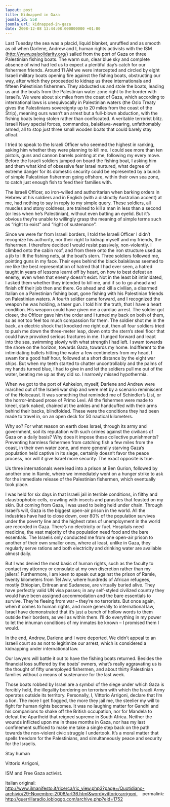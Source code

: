 ```yaml
---
layout: post
title: Kidnapped in Gaza
joomla_id: 558
joomla_url: kidnapped-in-gaza
date: 2008-12-08 13:44:08.000000000 +01:00
---
```

<p>Last Tuesday the sea was a placid, liquid blanket, unruffled and as smooth as oil when Darlene, Andrew and I, human rights activists with the ISM (<a href="http://www.palsolidarity.org/">http://www.palsolidarity.org/</a>) sailed from the port of Gaza on three Palestinian fishing boats. The warm sun, clear blue sky and complete absence of wind had led us to expect a plentiful day&rsquo;s catch for our fishermen friends. Around 11 AM we were intercepted and circled by eight Israeli military boats opening fire against the fishing boats, obstructing our way, after which they proceeded to kidnap us three internationals and fifteen Palestinian fishermen. They abducted us and stole the boats, leading us and the boats from the Palestinian water zone right to the border with Israel&rsquo;s. We were about six miles from the coast of Gaza, which according to international laws is unequivocally in Palestinian waters (the Oslo Treaty gives the Palestinians sovereignty up to 20 miles from the coast of the Strip), meaning ours wasn&rsquo;t an arrest but a full-blown abduction, with the fishing boats being stolen rather than confiscated. A veritable terrorist blitz. Israeli Navy special forces, commandos, balaklava-wearing, unfathomably armed, all to stop just three small wooden boats that could barely stay afloat.</p><p>I tried to speak to the Israeli Officer who seemed the highest in ranking, asking him whether they were planning to kill me. I could see more than ten pistols, guns and cannon barrels pointing at me, following my every move. Before the Israeli soldiers jumped on board the fishing boat, I asking him and them what kind of obsessive fear Israel nurtured, what degree of extreme danger for its domestic security could be represented by a bunch of simple Palestinian fishermen going offshore, within their own sea zone, to catch just enough fish to feed their families with.</p><p>The Israeli Officer, so iron-willed and authoritarian when barking orders in Hebrew at his soldiers and in English (with a distinctly Australian accent) at me, had nothing to say in reply to my simple query. These soldiers, all muscles and stony coldness, are trained to kill a man in less than a second (or less when he&rsquo;s Palestinian), without even batting an eyelid. But it&rsquo;s obvious they&rsquo;re unable to willingly grasp the meaning of simple terms such as &ldquo;right to exist&rdquo; and &ldquo;right of sustenance&rdquo;. </p><p>Since we were far from Israeli borders, I told the Israeli Officer I didn&rsquo;t recognize his authority, nor their right to kidnap myself and my friends, the fishermen. I therefore decided I would resist passively, non-violently. I climbed onto the cabin roof, and from there onto the iron structure used as a jib to lift the fishing nets, at the boat&rsquo;s stern. Three soldiers followed me, pointing guns in my face. Their eyes behind the black balaklavas seemed to me like the best representation of hatred that I had ever seen, a hatred taught in years of lessons learnt off by heart, on how to best defeat an enemy, even when that enemy doesn&rsquo;t exist. Not in the least bit intimidated, I asked them whether they intended to kill me, and if so to go ahead and finish off their job then and there. Go ahead and kill a civilian, a disarmed Italian on a Palestinian fishing boat, gone fishing with his Palestinian friends on Palestinian waters. A fourth soldier came forward, and I recognized the weapon he was holding, a taser gun. I told him the truth, that I have a heart condition. His weapon could have given me a cardiac arrest. The soldier got closer, the Officer gave him the order and I turned my back on both of them, so as not too feel too much compassion for them. The soldier shot me in the back, an electric shock that knocked me right out, then all four soldiers tried to push me down the three-meter leap, down onto the stern&rsquo;s steel floor that could have provoked serious fractures in me. I lunged forward and leapt into the sea, swimming slowly with what strength I had left. I swam towards the shore on the horizon, towards Gaza, towards my home. Indifferent to the intimidating bullets hitting the water a few centimeters from my head, I swam for a good half hour, followed at a short distance by the eight war ships. But when my teeth started to chatter uncontrollably and the palms of my hands turned blue, I had to give in and let the soldiers pull me out of the water, beating me up as they did so. I narrowly missed hypothermia.</p><p>When we got to the port of Ashkelon, myself, Darlene and Andrew were marched out of the Israeli war ship and were met by a scenario reminiscent of the Holocaust. It was something that reminded me of Schindler&rsquo;s List, or the horror-imbued prose of Primo Levi. All the fishermen were made to kneel, stark naked, chained at the ankles and handcuffed with their arms behind their backs, blindfolded. These were the conditions they had been made to travel in, on an open deck for 50 nautical kilometers.</p><p>Why so? For what reason on earth does Israel, through its army and government, soil its reputation with such crimes against the civilians of Gaza on a daily basis? Why does it impose these collective punishments? Preventing harmless fishermen from catching fish a few miles from the coast, in their own water zone, and more generally starving Gaza&rsquo;s population held captive in its siege, certainly doesn&rsquo;t favor the peace process, nor will it give Israel more security. The exact opposite is true.</p><p>Us three internationals were lead into a prison at Ben Gurion, followed by another one in Ramle, where we immediately went on a hunger strike to ask for the immediate release of the Palestinian fishermen, which eventually took place.</p><p>I was held for six days in that Israeli jail in terrible conditions, in filthy and claustrophobic cells, crawling with insects and parasites that feasted on my skin. But coming from Gaza, I was used to being held under chain. Through Israel&rsquo;s will, Gaza is the biggest open-air prison in the world. All the industries have had to close down, over 80% of the population survives under the poverty line and the highest rates of unemployment in the world are recorded in Gaza. There&rsquo;s no electricity or fuel. Hospitals need medicine, the vast majority of the population need food and the bare essentials. The Israelis only conducted me from one open-air prison to another of their own smaller ones, where at least, unlike in Gaza, they regularly serve rations and both electricity and drinking water are available almost daily.</p><p>But I was denied the most basic of human rights, such as the faculty to contact my attorney or consulate at my own discretion rather than my jailers&rsquo;. Furthermore, I am keen to speak out against the prison of Ramle, twenty kilometers from Tel Aviv, where hundreds of African refugees, mostly Ethiopian, Eritrean and Sudanese, are virtually buried alive. They have perfectly valid UN visa passes; in any self-styled civilized country they would have been assigned accommodation and the bare essentials to survive. They&rsquo;re fleeing from war &ndash; they&rsquo;re no terrorists. But once again, when it comes to human rights, and more generally to international law, Israel have demonstrated that it&rsquo;s just a bunch of hollow words to them outside their borders, as well as within them. I&rsquo;ll do everything in my power to let the inhuman conditions of my inmates be known &ndash; I promised them I would. </p><p>In the end, Andrew, Darlene and I were deported. We didn&rsquo;t appeal to an Israeli court so as not to legitimize our arrest, which is considered a kidnapping under international law.</p><p>Our lawyers will battle it out to have the fishing boats returned. Besides the financial loss suffered by the boats&rsquo; owners, what&rsquo;s really aggravating us is the thought of fifty unemployed fishermen, and about thirty Palestinian families without a means of sustenance for the last week.</p><p>Those boats robbed by Israel are a symbol of the siege under which Gaza is forcibly held, the illegality bordering on terrorism with which the Israeli Army operates outside its territory. Personally, I, Vittorio Arrigoni, declare that I&rsquo;m a lion. The more I get flogged, the more they jail me, the steelier my will to fight for human rights becomes. It was no laughing matter for Gandhi and his companions to shake off the British occupation, nor for Mandela to defeat the Apartheid that reigned supreme in South Africa. Neither the wounds inflicted upon me in these months in Gaza, nor has my last confinement sufficed to make me take a single step back on the path towards the non-violent civic struggle I undertook. It&rsquo;s a moral matter that spells freedom for the Palestinians, and simultaneously peace and security for the Israelis.</p><p>Stay human</p><p>Vittorio Arrigoni,</p><p>ISM and Free Gaza activist.</p><p>Italian original:<br /><a href="http://www.ilmanifesto.it/ricerca/ric_view.php3?page=/Quotidiano-archivio/29-Novembre-2008/art36.html&word=vittorio;arrigoni" target="_blank">http://www.ilmanifesto.it/ricerca/ric_view.php3?page=/Quotidiano-archivio/29-Novembre-2008/art36.html&amp;word=vittorio;arrigoni </a>&nbsp;&nbsp;&nbsp; permalink: <a href="http://guerrillaradio.iobloggo.com/archive.php?eid=1752" target="_blank">http://guerrillaradio.iobloggo.com/archive.php?eid=1752</a> </p><p><a href=""></a></p>
